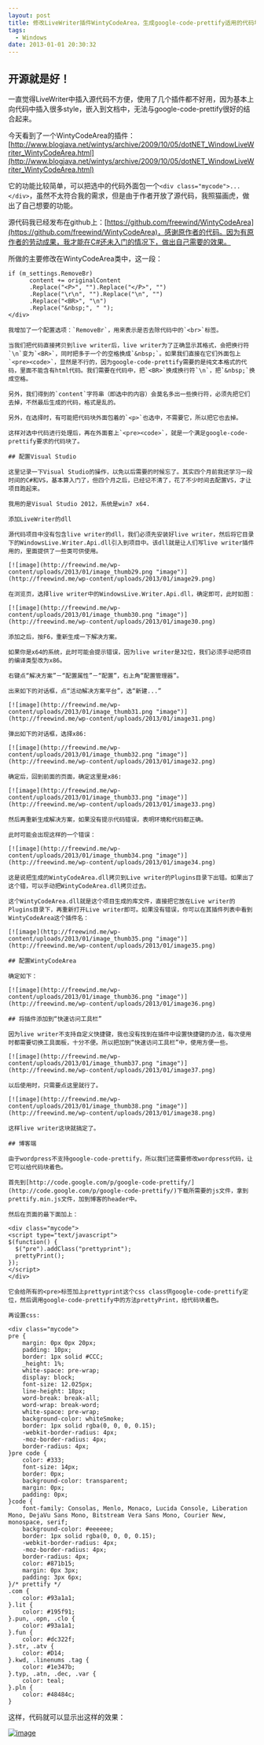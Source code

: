 ```yaml
---
layout: post
title: 修改LiveWriter插件WintyCodeArea，生成google-code-prettify适用的代码块
tags:
  - Windows
date: 2013-01-01 20:30:32
---
```


## 开源就是好！

一直觉得LiveWriter中插入源代码不方便，使用了几个插件都不好用，因为基本上向代码中插入很多style，嵌入到文档中，无法与google-code-prettify很好的结合起来。

今天看到了一个WintyCodeArea的插件：[http://www.blogjava.net/wintys/archive/2009/10/05/dotNET_WindowLiveWriter_WintyCodeArea.html](http://www.blogjava.net/wintys/archive/2009/10/05/dotNET_WindowLiveWriter_WintyCodeArea.html)

它的功能比较简单，可以把选中的代码外面包一个`<div class="mycode">...</div>`，虽然不太符合我的需求，但是由于作者开放了源代码，我照猫画虎，做出了自己想要的功能。

源代码我已经发布在github上：[https://github.com/freewind/WintyCodeArea](https://github.com/freewind/WintyCodeArea)，感谢原作者的代码。因为有原作者的劳动成果，我才能在C#还未入门的情况下，做出自己需要的效果。

所做的主要修改在WintyCodeArea类中，这一段：

<div class="mycode">

    if (m_settings.RemoveBr)
          content += originalContent
          .Replace("<P>", "").Replace("</P>", "")
          .Replace("\r\n", "").Replace("\n", "")
          .Replace("<BR>", "\n")
          .Replace("&nbsp;", " ");
    </div>

    我增加了一个配置选项：`RemoveBr`，用来表示是否去除代码中的`<br>`标签。

    当我们把代码直接拷贝到live writer后，live writer为了正确显示其格式，会把换行符`\n`变为`<BR>`，同时把多于一个的空格换成`&nbsp;`。如果我们直接在它们外面包上`<pre><code>`，显然是不行的，因为google-code-prettify需要的是纯文本格式的代码，里面不能含有html代码。我们需要在代码中，把`<BR>`换成换行符`\n`，把`&nbsp;`换成空格。

    另外，我们得到的`content`字符串（即选中的内容）会莫名多出一些换行符，必须先把它们去掉，不然最后生成的代码，格式是乱的。

    另外，在选择时，有可能把代码块外面包着的`<p>`也选中，不需要它，所以把它也去掉。

    这样对选中代码进行处理后，再在外面套上`<pre><code>`，就是一个满足google-code-prettify要求的代码块了。

    ## 配置Visual Studio

    这里记录一下Visual Studio的操作，以免以后需要的时候忘了。其实四个月前我还学习一段时间的C#和VS，基本算入门了，但四个月之后，已经记不清了，花了不少时间去配置VS，才让项目跑起来。

    我用的是Visual Studio 2012，系统是win7 x64.

    添加LiveWriter的dll

    源代码项目中没有包含live writer的dll，我们必须先安装好live writer，然后将它目录下的WindowsLive.Writer.Api.dll引入到项目中。该dll就是让人们写live writer插件用的，里面提供了一些类可供使用。

    [![image](http://freewind.me/wp-content/uploads/2013/01/image_thumb29.png "image")](http://freewind.me/wp-content/uploads/2013/01/image29.png)

    在浏览页，选择live writer中的WindowsLive.Writer.Api.dll，确定即可，此时如图：

    [![image](http://freewind.me/wp-content/uploads/2013/01/image_thumb30.png "image")](http://freewind.me/wp-content/uploads/2013/01/image30.png)

    添加之后，按F6，重新生成一下解决方案。

    如果你是x64的系统，此时可能会提示错误，因为live writer是32位，我们必须手动把项目的编译类型改为x86。

    右键点“解决方案”－“配置属性”－“配置”，右上角“配置管理器”。

    出来如下的对话框，点“活动解决方案平台”，选“新建...”

    [![image](http://freewind.me/wp-content/uploads/2013/01/image_thumb31.png "image")](http://freewind.me/wp-content/uploads/2013/01/image31.png)

    弹出如下的对话框，选择x86:

    [![image](http://freewind.me/wp-content/uploads/2013/01/image_thumb32.png "image")](http://freewind.me/wp-content/uploads/2013/01/image32.png)

    确定后，回到前面的页面，确定这里是x86:

    [![image](http://freewind.me/wp-content/uploads/2013/01/image_thumb33.png "image")](http://freewind.me/wp-content/uploads/2013/01/image33.png)

    然后再重新生成解决方案，如果没有提示代码错误，表明环境和代码都正确。

    此时可能会出现这样的一个错误：

    [![image](http://freewind.me/wp-content/uploads/2013/01/image_thumb34.png "image")](http://freewind.me/wp-content/uploads/2013/01/image34.png)

    这是说把生成的WintyCodeArea.dll拷贝到Live writer的Plugins目录下出错。如果出了这个错，可以手动把WintyCodeArea.dll拷贝过去。

    这个WintyCodeArea.dll就是这个项目生成的库文件，直接把它放在Live writer的Plugins目录下，再重新打开Live writer即可。如果没有错误，你可以在其插件列表中看到WintyCodeArea这个插件名：

    [![image](http://freewind.me/wp-content/uploads/2013/01/image_thumb35.png "image")](http://freewind.me/wp-content/uploads/2013/01/image35.png)

    ## 配置WintyCodeArea

    确定如下：

    [![image](http://freewind.me/wp-content/uploads/2013/01/image_thumb36.png "image")](http://freewind.me/wp-content/uploads/2013/01/image36.png)

    ## 将插件添加到“快速访问工具栏”

    因为live writer不支持自定义快捷键，我也没有找到在插件中设置快捷键的办法，每次使用时都需要切换工具面板，十分不便。所以把加到“快速访问工具栏”中，使用方便一些。

    [![image](http://freewind.me/wp-content/uploads/2013/01/image_thumb37.png "image")](http://freewind.me/wp-content/uploads/2013/01/image37.png)

    以后使用时，只需要点这里就行了。

    [![image](http://freewind.me/wp-content/uploads/2013/01/image_thumb38.png "image")](http://freewind.me/wp-content/uploads/2013/01/image38.png)

    这样live writer这块就搞定了。

    ## 博客端

    由于wordpress不支持google-code-prettify，所以我们还需要修改wordpress代码，让它可以给代码块着色。

    首先到[http://code.google.com/p/google-code-prettify/](http://code.google.com/p/google-code-prettify/)下载所需要的js文件，拿到prettify.min.js文件，加到博客的header中。

    然后在页面的最下面加上：

    <div class="mycode">
    <script type="text/javascript">
    $(function() {
      $("pre").addClass("prettyprint");
      prettyPrint();
    });
    </script>
    </div>

    它会给所有的<pre>标签加上prettyprint这个css class供google-code-prettify定位，然后调用google-code-prettify中的方法prettyPrint，给代码块着色。

    再设置css:

    <div class="mycode">
    pre {
        margin: 0px 0px 20px;
        padding: 10px;
        border: 1px solid #CCC;
        _height: 1%;
        white-space: pre-wrap;
        display: block;
        font-size: 12.025px;
        line-height: 18px;
        word-break: break-all;
        word-wrap: break-word;
        white-space: pre-wrap;
        background-color: whiteSmoke;
        border: 1px solid rgba(0, 0, 0, 0.15);
        -webkit-border-radius: 4px;
        -moz-border-radius: 4px;
        border-radius: 4px;
    }pre code {
        color: #333;
        font-size: 14px;
        border: 0px;
        background-color: transparent;
        margin: 0px;
        padding: 0px;
    }code {
        font-family: Consolas, Menlo, Monaco, Lucida Console, Liberation Mono, DejaVu Sans Mono, Bitstream Vera Sans Mono, Courier New, monospace, serif;
        background-color: #eeeeee;
        border: 1px solid rgba(0, 0, 0, 0.15);
        -webkit-border-radius: 4px;
        -moz-border-radius: 4px;
        border-radius: 4px;
        color: #871b15;
        margin: 0px 3px;
        padding: 3px 6px;
    }/* prettify */
    .com {
        color: #93a1a1;
    }.lit {
        color: #195f91;
    }.pun, .opn, .clo {
        color: #93a1a1;
    }.fun {
        color: #dc322f;
    }.str, .atv {
        color: #D14;
    }.kwd, .linenums .tag {
        color: #1e347b;
    }.typ, .atn, .dec, .var {
        color: teal;
    }.pln {
        color: #48484c;
    }

</div>

这样，代码就可以显示出这样的效果：

[![image](http://freewind.me/wp-content/uploads/2013/01/image_thumb39.png "image")](http://freewind.me/wp-content/uploads/2013/01/image39.png)